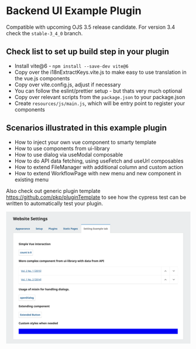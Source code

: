 # Backend UI Example Plugin

Compatible with upcoming OJS 3.5 release candidate. For version 3.4 check the `stable-3_4_0` branch.

## Check list to set up build step in your plugin

- Install vite@6 - `npm install --save-dev vite@6`
- Copy over the i18nExtractKeys.vite.js to make easy to use translation in the vue.js components
- Copy over vite.config.js, adjust if necessary
- You can follow the eslint/prettier setup - but thats very much optional
- Copy over relevant scripts from the `package.json` to your package.json
- Create `resources/js/main.js`, which will be entry point to register your components

## Scenarios illustrated in this example plugin

- How to inject your own vue component to smarty template
- How to use components from ui-library
- How to use dialog via useModal composable
- How to do API data fetching, using useFetch and useUrl composables
- How to extend FileManager with additional column and custom action
- How to extend WorkflowPage with new menu and new component in existing menu

Also check out generic plugin template https://github.com/pkp/pluginTemplate to see how the cypress test can be written to automatically test your plugin.

![image illustrating plugin example ui](docs/plugin_ui.png)
